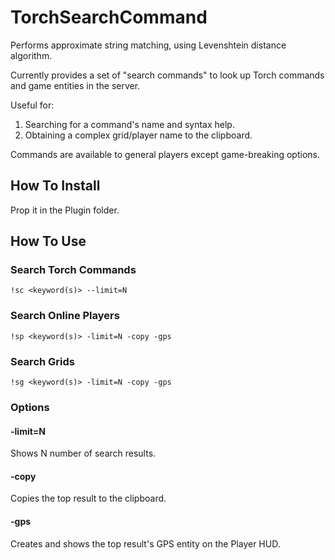 TorchSearchCommand
===

Performs approximate string matching, using Levenshtein distance algorithm. 

Currently provides a set of "search commands" to look up Torch commands and game entities in the server. 

Useful for: 

1. Searching for a command's name and syntax help.
1. Obtaining a complex grid/player name to the clipboard.

Commands are available to general players except game-breaking options.

How To Install
---

Prop it in the Plugin folder.

How To Use
---

### Search Torch Commands

```
!sc <keyword(s)> --limit=N
```

### Search Online Players

```
!sp <keyword(s)> -limit=N -copy -gps
```

### Search Grids

```
!sg <keyword(s)> -limit=N -copy -gps
```

### Options

#### -limit=N

Shows N number of search results.

#### -copy

Copies the top result to the clipboard.

#### -gps

Creates and shows the top result's GPS entity on the Player HUD.
